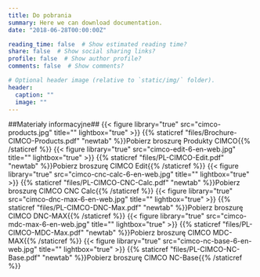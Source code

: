 ```yaml
---
title: Do pobrania
summary: Here we can download documentation.
date: "2018-06-28T00:00:00Z"

reading_time: false  # Show estimated reading time?
share: false  # Show social sharing links?
profile: false  # Show author profile?
comments: false  # Show comments?

# Optional header image (relative to `static/img/` folder).
header:
  caption: ""
  image: ""
---
```

##Materiały informacyjne##
{{< figure library="true" src="cimco-products.jpg" title="" lightbox="true" >}}
{{% staticref "files/Brochure-CIMCO-Products.pdf" "newtab" %}}Pobierz broszurę Produkty CIMCO{{% /staticref %}}
{{< figure library="true" src="cimco-edit-6-en-web.jpg" title="" lightbox="true" >}}
{{% staticref "files/PL-CIMCO-Edit.pdf" "newtab" %}}Pobierz broszurę CIMCO Edit{{% /staticref %}}
{{< figure library="true" src="cimco-cnc-calc-6-en-web.jpg" title="" lightbox="true" >}}
{{% staticref "files/PL-CIMCO-CNC-Calc.pdf" "newtab" %}}Pobierz broszurę CIMCO CNC Calc{{% /staticref %}}
{{< figure library="true" src="cimco-dnc-max-6-en-web.jpg" title="" lightbox="true" >}}
{{% staticref "files/PL-CIMCO-DNC-Max.pdf" "newtab" %}}Pobierz broszurę CIMCO DNC-MAX{{% /staticref %}}
{{< figure library="true" src="cimco-mdc-max-6-en-web.jpg" title="" lightbox="true" >}}
{{% staticref "files/PL-CIMCO-MDC-Max.pdf" "newtab" %}}Pobierz broszurę CIMCO MDC-MAX{{% /staticref %}}
{{< figure library="true" src="cimco-nc-base-6-en-web.jpg" title="" lightbox="true" >}}
{{% staticref "files/PL-CIMCO-NC-Base.pdf" "newtab" %}}Pobierz broszurę CIMCO NC-Base{{% /staticref %}}
